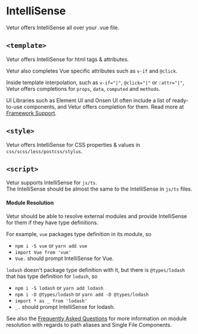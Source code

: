 # IntelliSense

Vetur offers IntelliSense all over your .vue file.

## `<template>`

Vetur offers IntelliSense for html tags & attributes.

Vetur also completes Vue specific attributes such as `v-if` and `@click`.

Inside template interpolation, such as `v-if="|"`, `@click="|"` or `:attr="|"`, Vetur offers completions for `props`, `data`, `computed` and `methods`.

UI Libraries such as Element UI and Onsen UI often include a list of ready-to-use components, and Vetur offers completion for them. Read more at [Framework Support](framework.md).

## `<style>`

Vetur offers IntelliSense for CSS properties & values in `css/scss/less/postcss/stylus`.  

## `<script>`

Vetur supports IntelliSense for `js/ts`.  
The IntelliSense should be almost the same to the IntelliSense in `js/ts` files.

#### Module Resolution

Vetur should be able to resolve external modules and provide IntelliSense for them if they have type definitions.

For example, `vue` packages type definition in its module, so

- `npm i -S vue` or `yarn add vue`
- `import Vue from 'vue'`
- `Vue.` should prompt IntelliSense for Vue.

`lodash` doesn't package type definition with it, but there is `@types/lodash` that has type definition for `lodash`, so

- `npm i -S lodash` or `yarn add lodash`
- `npm i -D @types/lodash` or `yarn add -D @types/lodash`
- `import * as _ from 'lodash'`
- `_.` should prompt IntelliSense for lodash.

See also the [Frequently Asked Questions](https://github.com/vuejs/vetur/blob/master/docs/FAQ.md#faq) for more information on module resolution with regards to path aliases and Single File Components.
